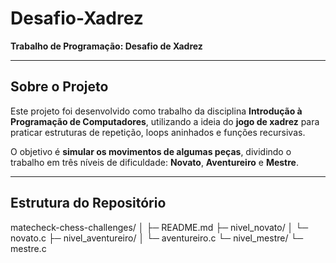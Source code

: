#  Desafio-Xadrez
**Trabalho de Programação: Desafio de Xadrez**

---

## Sobre o Projeto
Este projeto foi desenvolvido como trabalho da disciplina **Introdução à Programação de Computadores**, utilizando a ideia do **jogo de xadrez** para praticar estruturas de repetição, loops aninhados e funções recursivas.  

O objetivo é **simular os movimentos de algumas peças**, dividindo o trabalho em três níveis de dificuldade: **Novato**, **Aventureiro** e **Mestre**.

---

##  Estrutura do Repositório
matecheck-chess-challenges/
│
├─ README.md
├─ nivel_novato/
│ └─ novato.c
├─ nivel_aventureiro/
│ └─ aventureiro.c
└─ nivel_mestre/
└─ mestre.c
